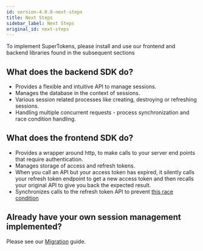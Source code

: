 ```yaml
---
id: version-4.0.0-next-steps
title: Next Steps
sidebar_label: Next Steps
original_id: next-steps
---
```


<span class="highlighted-text">To implement SuperTokens, please install and use our frontend and backend libraries found in the subsequent sections</span>

## What does the backend SDK do?
- Provides a flexible and intuitive API to manage sessions.
- Manages the database in the context of sessions.
- Various session related processes like creating, destroying or refreshing sessions.
- Handling multiple concurrent requests - process synchronization and race condition handling.

## What does the frontend SDK do?
- Provides a wrapper around http, to make calls to your server end points that require authentication.
- Manages storage of access and refresh tokens.
- When you call an API but your access token has expired, it silently calls your refresh token endpoint to get a new access token and then recalls your original API to give you back the expected result.
- Synchronizes calls to the refresh token API to prevent <a href="https://hackernoon.com/the-best-way-to-securely-manage-user-sessions-91f27eeef460#e81c" target="_blank">this race condition</a>

## Already have your own session management implemented?
Please see our [Migration](../migration/backend) guide.
